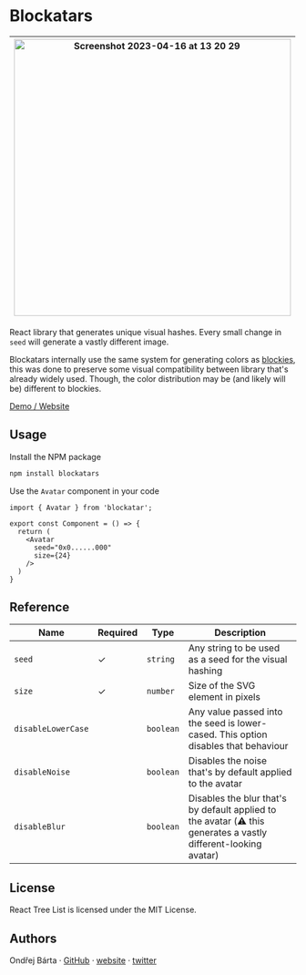 # Blockatars

| <img width="486" alt="Screenshot 2023-04-16 at 13 20 29" src="https://user-images.githubusercontent.com/4202010/232305939-82f0b28e-2fcf-48a0-a9c7-988dc1b33fb2.png"> |
| --- |

React library that generates unique visual hashes. Every small change in `seed` will generate a vastly different image.

Blockatars internally use the same system for generating colors as [blockies](https://github.com/download13/blockies), this was done to preserve some visual compatibility between library that's already widely used. Though, the color distribution may be (and likely will be) different to blockies.

[Demo / Website](bartaxyz.github.io/blockatars/)

## Usage

Install the NPM package
```bash
npm install blockatars
```

Use the `Avatar` component in your code
```tsx
import { Avatar } from 'blockatar';

export const Component = () => {
  return (
    <Avatar
      seed="0x0......000" 
      size={24}
    />
  )
}
```

## Reference

| Name | Required | Type | Description |
| --- | --- | --- | --- |
| `seed` | ✓ | `string` | Any string to be used as a seed for the visual hashing |
| `size` | ✓ | `number` | Size of the SVG element in pixels |
| `disableLowerCase` | | `boolean` | Any value passed into the seed is lower-cased. This option disables that behaviour |
| `disableNoise` | | `boolean` | Disables the noise that's by default applied to the avatar |
| `disableBlur` | | `boolean` | Disables the blur that's by default applied to the avatar (⚠️ this generates a vastly different-looking avatar) |

## License

React Tree List is licensed under the MIT License.

## Authors

Ondřej Bárta · [GitHub](https://github.com/bartaxyz) · [website](https://www.ondrejbarta.xyz) · [twitter](https://twitter.com/bartaxyz)
